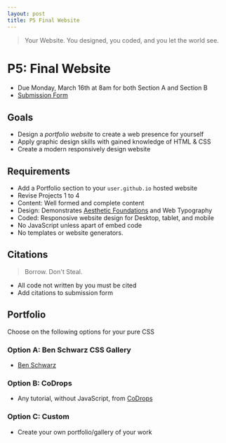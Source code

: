 ```yaml
---
layout: post
title: P5 Final Website
---
```


> Your Website. You designed, you coded, and you let the world see. 

# P5: Final Website

* Due Monday, March 16th at 8am for both Section A and Section B
* [Submission Form](https://manikoth.typeform.com/to/lmNxDE)

## Goals

* Design a <em>portfolio website</em> to create a web presence for yourself
* Apply graphic design skills with gained knowledge of HTML &amp; CSS
* Create a modern responsively design website

## Requirements

* Add a Portfolio section to your `user.github.io` hosted website
* Revise Projects 1 to 4
* Content: Well formed and complete content
* Design: Demonstrates <a href="http://teamtreehouse.com/library/websites/aesthetic-foundations">Aesthetic Foundations</a> and Web Typography
* Coded: Responosive website design for Desktop, tablet, and mobile
* No JavaScript unless apart of embed code 
* No templates or website generators. 

## Citations

> Borrow. Don't Steal. 

* All code not written by you must be cited
* Add citations to submission form

## Portfolio
Choose on the following options for your pure CSS 

### Option A: Ben Schwarz CSS Gallery

* [Ben Schwarz](http://benschwarz.github.io/gallery-css/)

### Option B: CoDrops

* Any tutorial, without JavaScript, from [CoDrops](http://tympanus.net/codrops/?s=gallery&search-type=posts)

### Option C: Custom

* Create your own portfolio/gallery of your work


